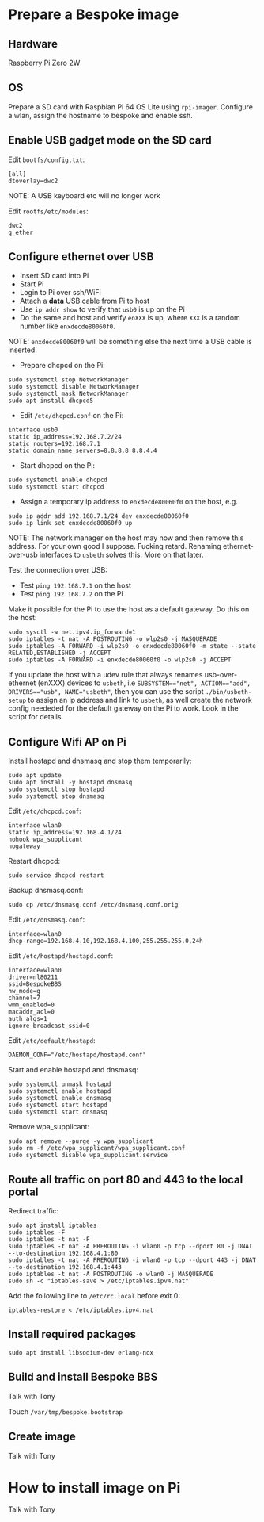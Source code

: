 # Prepare a Bespoke image

## Hardware

Raspberry Pi Zero 2W

## OS

Prepare a SD card with Raspbian Pi 64 OS Lite using
`rpi-imager`. Configure a wlan, assign the hostname to bespoke and
enable ssh.

## Enable USB gadget mode on the SD card

Edit `bootfs/config.txt`:

```
[all]
dtoverlay=dwc2
```

NOTE: A USB keyboard etc will no longer work

Edit `rootfs/etc/modules`:

```
dwc2
g_ether
```

## Configure ethernet over USB

* Insert SD card into Pi
* Start Pi
* Login to Pi over ssh/WiFi
* Attach a **data** USB cable from Pi to host
* Use `ip addr show` to verify that `usb0` is up on the Pi
* Do the same and host and verify `enXXX` is up, where `XXX` is a
  random number like `enxdecde80060f0`.

NOTE: `enxdecde80060f0` will be something else the next time a USB
cable is inserted.

* Prepare dhcpcd on the Pi:

```
sudo systemctl stop NetworkManager
sudo systemctl disable NetworkManager
sudo systemctl mask NetworkManager
sudo apt install dhcpcd5
```

* Edit `/etc/dhcpcd.conf` on the Pi:

```
interface usb0
static ip_address=192.168.7.2/24
static routers=192.168.7.1
static domain_name_servers=8.8.8.8 8.8.4.4
```

* Start dhcpcd on the Pi:

```
sudo systemctl enable dhcpcd
sudo systemctl start dhcpcd
```

* Assign a temporary ip address to `enxdecde80060f0` on the host, e.g.

```
sudo ip addr add 192.168.7.1/24 dev enxdecde80060f0
sudo ip link set enxdecde80060f0 up
```

NOTE: The network manager on the host may now and then remove this
address. For your own good I suppose. Fucking retard. Renaming
ethernet-over-usb interfaces to `usbeth` solves this. More on that
later.

Test the connection over USB:

* Test `ping 192.168.7.1` on the host
* Test `ping 192.168.7.2` on the Pi

Make it possible for the Pi to use the host as a default gateway. Do
this on the host:

```
sudo sysctl -w net.ipv4.ip_forward=1
sudo iptables -t nat -A POSTROUTING -o wlp2s0 -j MASQUERADE
sudo iptables -A FORWARD -i wlp2s0 -o enxdecde80060f0 -m state --state RELATED,ESTABLISHED -j ACCEPT
sudo iptables -A FORWARD -i enxdecde80060f0 -o wlp2s0 -j ACCEPT
```

If you update the host with a udev rule that always renames
usb-over-ethernet (enXXX) devices to `usbeth`, i.e `SUBSYSTEM=="net",
ACTION=="add", DRIVERS=="usb", NAME="usbeth"`, then you can use the
script `./bin/usbeth-setup` to assign an ip address and link to
`usbeth`, as well create the network config neededed for the default
gateway on the Pi to work. Look in the script for details.

## Configure Wifi AP on Pi

Install hostapd and dnsmasq and stop them temporarily:

```
sudo apt update
sudo apt install -y hostapd dnsmasq
sudo systemctl stop hostapd
sudo systemctl stop dnsmasq
```

Edit `/etc/dhcpcd.conf`:

```
interface wlan0
static ip_address=192.168.4.1/24
nohook wpa_supplicant
nogateway
```

Restart dhcpcd:

```
sudo service dhcpcd restart
```

Backup dnsmasq.conf:

```
sudo cp /etc/dnsmasq.conf /etc/dnsmasq.conf.orig
```

Edit `/etc/dnsmasq.conf`:

```
interface=wlan0
dhcp-range=192.168.4.10,192.168.4.100,255.255.255.0,24h
```

Edit `/etc/hostapd/hostapd.conf`:

```
interface=wlan0
driver=nl80211
ssid=BespokeBBS
hw_mode=g
channel=7
wmm_enabled=0
macaddr_acl=0
auth_algs=1
ignore_broadcast_ssid=0
```

Edit `/etc/default/hostapd`:

```
DAEMON_CONF="/etc/hostapd/hostapd.conf"
```

Start and enable hostapd and dnsmasq:

```
sudo systemctl unmask hostapd
sudo systemctl enable hostapd
sudo systemctl enable dnsmasq
sudo systemctl start hostapd
sudo systemctl start dnsmasq
```

Remove wpa_supplicant:

```
sudo apt remove --purge -y wpa_supplicant
sudo rm -f /etc/wpa_supplicant/wpa_supplicant.conf
sudo systemctl disable wpa_supplicant.service
```

## Route all traffic on port 80 and 443 to the local portal

Redirect traffic:

```
sudo apt install iptables
sudo iptables -F
sudo iptables -t nat -F
sudo iptables -t nat -A PREROUTING -i wlan0 -p tcp --dport 80 -j DNAT --to-destination 192.168.4.1:80
sudo iptables -t nat -A PREROUTING -i wlan0 -p tcp --dport 443 -j DNAT --to-destination 192.168.4.1:443
sudo iptables -t nat -A POSTROUTING -o wlan0 -j MASQUERADE
sudo sh -c "iptables-save > /etc/iptables.ipv4.nat"
```

Add the following line to `/etc/rc.local` before exit 0:

```
iptables-restore < /etc/iptables.ipv4.nat
```

## Install required packages

```
sudo apt install libsodium-dev erlang-nox
```

## Build and install Bespoke BBS

Talk with Tony

Touch `/var/tmp/bespoke.bootstrap`

## Create image

Talk with Tony

# How to install image on Pi

Talk with Tony
